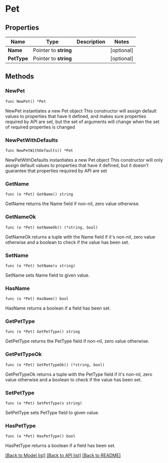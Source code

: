 # Pet

## Properties

Name | Type | Description | Notes
------------ | ------------- | ------------- | -------------
**Name** | Pointer to **string** |  | [optional] 
**PetType** | Pointer to **string** |  | [optional] 

## Methods

### NewPet

`func NewPet() *Pet`

NewPet instantiates a new Pet object
This constructor will assign default values to properties that have it defined,
and makes sure properties required by API are set, but the set of arguments
will change when the set of required properties is changed

### NewPetWithDefaults

`func NewPetWithDefaults() *Pet`

NewPetWithDefaults instantiates a new Pet object
This constructor will only assign default values to properties that have it defined,
but it doesn't guarantee that properties required by API are set

### GetName

`func (o *Pet) GetName() string`

GetName returns the Name field if non-nil, zero value otherwise.

### GetNameOk

`func (o *Pet) GetNameOk() (*string, bool)`

GetNameOk returns a tuple with the Name field if it's non-nil, zero value otherwise
and a boolean to check if the value has been set.

### SetName

`func (o *Pet) SetName(v string)`

SetName sets Name field to given value.

### HasName

`func (o *Pet) HasName() bool`

HasName returns a boolean if a field has been set.

### GetPetType

`func (o *Pet) GetPetType() string`

GetPetType returns the PetType field if non-nil, zero value otherwise.

### GetPetTypeOk

`func (o *Pet) GetPetTypeOk() (*string, bool)`

GetPetTypeOk returns a tuple with the PetType field if it's non-nil, zero value otherwise
and a boolean to check if the value has been set.

### SetPetType

`func (o *Pet) SetPetType(v string)`

SetPetType sets PetType field to given value.

### HasPetType

`func (o *Pet) HasPetType() bool`

HasPetType returns a boolean if a field has been set.


[[Back to Model list]](../README.md#documentation-for-models) [[Back to API list]](../README.md#documentation-for-api-endpoints) [[Back to README]](../README.md)


